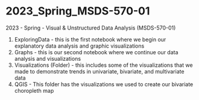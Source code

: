# 2023_Spring_MSDS-570-01
2023 - Spring - Visual &amp; Unstructured Data Analysis (MSDS-570-01) 


1. ExploringData - this is the first notebook where we begin our explanatory data analysis and graphic visualizations
2. Graphs - this is our second notebook where we continue our data analysis and visualizations
3. Visualizations (Folder) - this includes some of the visualizations that we made to demonstrate trends in univariate, bivariate, and multivariate data
4. QGIS - This folder has the visualizations we used to create our bivariate choropleth map
